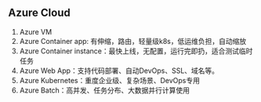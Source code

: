 ## Azure Cloud
1. Azure VM
2. Azure Container app: 有伸缩，路由，轻量级k8s，低运维负担，自动缩放
3. Azure Container instance：最快上线，无配置，运行完即扔，适合测试临时任务
4. Azure Web App：支持代码部署、自动DevOps、SSL、域名等。
5. Azure Kubernetes：重度企业级、复杂场景、DevOps专用
6. Azure Batch：高并发、任务分布、大数据并行计算使用
